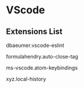 # VScode

## Extensions List

dbaeumer.vscode-eslint

formulahendry.auto-close-tag

ms-vscode.atom-keybindings

xyz.local-history
